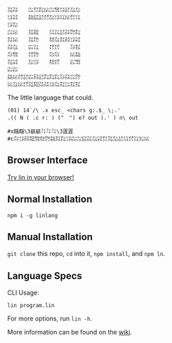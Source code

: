 ```
㍃㌲　　㌭㌽㌠㍖㌭㌖㌄㍈㌴㍇
㌡㌶　　㌚㌮㍈㍌㍇㌡㍊㍖㌽㍑
㌡㍇　　　　　　　　　　　　
㌭㍖　　㍃㌕　　㍊㍑㍈㌲㌙㌠
㌟㍖　　㍃㌙　　㌗㌴㌟㌇㌡㌶
㌲㌴　　㌫㍑　　㍌㍌　　㌂㌟
㌂㌖　　㍌㌙　　㌂㌂　　㍖㌚
㍃㌶　　㍇㌡　　㌗㍌　　㌫㌖
㌫㌫　　　　　　　　　　　　
㌚㍖㍌㍈㌫㌇㍈㌠㌠㌠㌂㌲㌭㌙
㍖㌴㍖㍌㍃㌕㌲㌲㌄㌴㌟㌭㌟㌟
```

The little language that could.

```
(01) 14`/\ .x esc_ <chars g:.$_ \;.'
.(( N ( .c r: ) ("　") e? out ).' ) n\ out

#x㿳㿳\3㼳㼳㌳㌳㌳\3㿿㿿
#c㌂㌄㌇㌕㌖㌗㌙㌚㌟㌠㌡㌫㌭㌮㌲㌴㌶㌽㍃㍇㍈㍊㍌㍑㍔㍖
```

## Browser Interface

[Try lin in your browser!](https://replit.com/@molarmanful/try-lin)

## Normal Installation

    npm i -g linlang

## Manual Installation

`git clone` this repo, `cd` into it, `npm install`, and `npm ln`.

## Language Specs

CLI Usage:

    lin program.lin

For more options, run `lin -h`.

More information can be found on the [wiki](https://github.com/molarmanful/lin/wiki).
